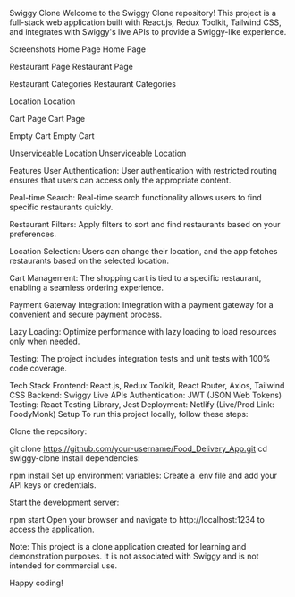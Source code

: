 Swiggy Clone
Welcome to the Swiggy Clone repository! This project is a full-stack web application built with React.js, Redux Toolkit, Tailwind CSS, and integrates with Swiggy's live APIs to provide a Swiggy-like experience.

Screenshots
Home Page
Home Page

Restaurant Page
Restaurant Page

Restaurant Categories
Restaurant Categories

Location
Location

Cart Page
Cart Page

Empty Cart
Empty Cart

Unserviceable Location
Unserviceable Location

Features
User Authentication: User authentication with restricted routing ensures that users can access only the appropriate content.

Real-time Search: Real-time search functionality allows users to find specific restaurants quickly.

Restaurant Filters: Apply filters to sort and find restaurants based on your preferences.

Location Selection: Users can change their location, and the app fetches restaurants based on the selected location.

Cart Management: The shopping cart is tied to a specific restaurant, enabling a seamless ordering experience.

Payment Gateway Integration: Integration with a payment gateway for a convenient and secure payment process.

Lazy Loading: Optimize performance with lazy loading to load resources only when needed.

Testing: The project includes integration tests and unit tests with 100% code coverage.

Tech Stack
Frontend: React.js, Redux Toolkit, React Router, Axios, Tailwind CSS
Backend: Swiggy Live APIs
Authentication: JWT (JSON Web Tokens)
Testing: React Testing Library, Jest
Deployment: Netlify (Live/Prod Link: FoodyMonk)
Setup
To run this project locally, follow these steps:

Clone the repository:

git clone https://github.com/your-username/Food_Delivery_App.git
cd swiggy-clone
Install dependencies:

npm install
Set up environment variables: Create a .env file and add your API keys or credentials.

Start the development server:

npm start
Open your browser and navigate to http://localhost:1234 to access the application.

Note:
This project is a clone application created for learning and demonstration purposes. It is not associated with Swiggy and is not intended for commercial use.

Happy coding!
